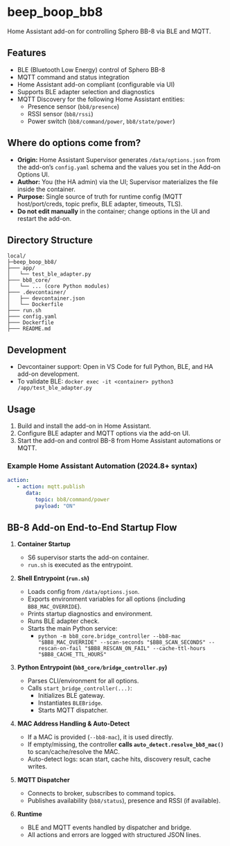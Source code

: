 # beep_boop_bb8

Home Assistant add-on for controlling Sphero BB-8 via BLE and MQTT.

## Features

- BLE (Bluetooth Low Energy) control of Sphero BB-8
- MQTT command and status integration
- Home Assistant add-on compliant (configurable via UI)
- Supports BLE adapter selection and diagnostics
- MQTT Discovery for the following Home Assistant entities:
  - Presence sensor (`bb8/presence`)
  - RSSI sensor (`bb8/rssi`)
  - Power switch (`bb8/command/power`, `bb8/state/power`)

## Where do options come from?

- **Origin:** Home Assistant Supervisor generates `/data/options.json` from the add-on’s `config.yaml` schema and the values you set in the Add-on Options UI.
- **Author:** You (the HA admin) via the UI; Supervisor materializes the file inside the container.
- **Purpose:** Single source of truth for runtime config (MQTT host/port/creds, topic prefix, BLE adapter, timeouts, TLS).
- **Do not edit manually** in the container; change options in the UI and restart the add-on.

## Directory Structure

```text
local/
├─beep_boop_bb8/
├─── app/
│   └── test_ble_adapter.py
├─── bb8_core/
│   └── ... (core Python modules)
├─── .devcontainer/
│   ├── devcontainer.json
│   └── Dockerfile
├─── run.sh
├─── config.yaml
├─── Dockerfile
├─── README.md
```

## Development

- Devcontainer support: Open in VS Code for full Python, BLE, and HA add-on development.
- To validate BLE: `docker exec -it <container> python3 /app/test_ble_adapter.py`

## Usage

1. Build and install the add-on in Home Assistant.
2. Configure BLE adapter and MQTT options via the add-on UI.
3. Start the add-on and control BB-8 from Home Assistant automations or MQTT.

### Example Home Assistant Automation (2024.8+ syntax)

```yaml
action:
   - action: mqtt.publish
      data:
         topic: bb8/command/power
         payload: "ON"
```

## BB-8 Add-on End-to-End Startup Flow

1. **Container Startup**
   - S6 supervisor starts the add-on container.
   - `run.sh` is executed as the entrypoint.

2. **Shell Entrypoint (`run.sh`)**
   - Loads config from `/data/options.json`.
   - Exports environment variables for all options (including `BB8_MAC_OVERRIDE`).
   - Prints startup diagnostics and environment.
   - Runs BLE adapter check.
   - Starts the main Python service:
     - `python -m bb8_core.bridge_controller --bb8-mac "$BB8_MAC_OVERRIDE" --scan-seconds "$BB8_SCAN_SECONDS" --rescan-on-fail "$BB8_RESCAN_ON_FAIL" --cache-ttl-hours "$BB8_CACHE_TTL_HOURS"`

3. **Python Entrypoint (`bb8_core/bridge_controller.py`)**
   - Parses CLI/environment for all options.
   - Calls `start_bridge_controller(...)`:
     - Initializes BLE gateway.
     - Instantiates `BLEBridge`.
     - Starts MQTT dispatcher.

4. **MAC Address Handling & Auto-Detect**
   - If a MAC is provided (`--bb8-mac`), it is used directly.
   - If empty/missing, the controller **calls `auto_detect.resolve_bb8_mac()`** to scan/cache/resolve the MAC.
   - Auto-detect logs: scan start, cache hits, discovery result, cache writes.

5. **MQTT Dispatcher**
   - Connects to broker, subscribes to command topics.
   - Publishes availability (`bb8/status`), presence and RSSI (if available).

6. **Runtime**
   - BLE and MQTT events handled by dispatcher and bridge.
   - All actions and errors are logged with structured JSON lines.
